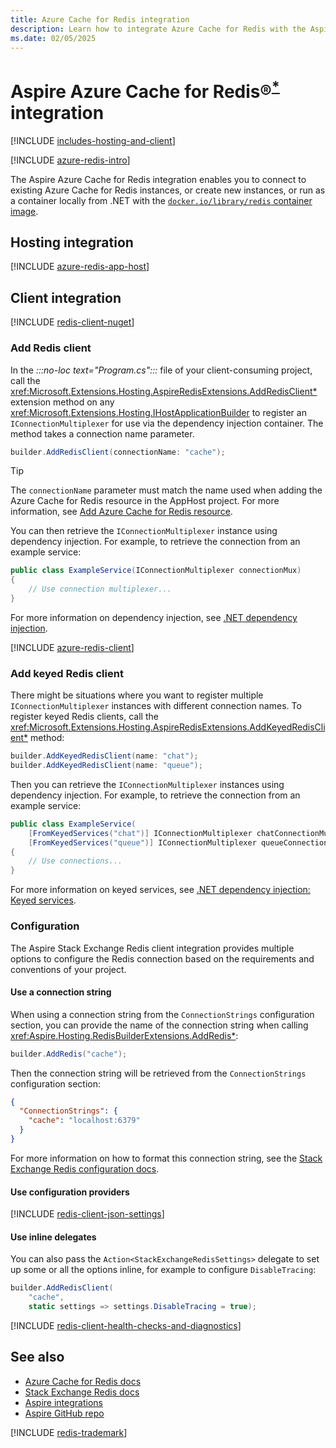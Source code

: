 ```yaml
---
title: Azure Cache for Redis integration
description: Learn how to integrate Azure Cache for Redis with the Aspire stack.
ms.date: 02/05/2025
---
```


# Aspire Azure Cache for Redis&reg;<sup>**[*](#registered)**</sup> integration

<a name="heading"></a>

[!INCLUDE [includes-hosting-and-client](../includes/includes-hosting-and-client.md)]

[!INCLUDE [azure-redis-intro](includes/azure-redis-intro.md)]

The Aspire Azure Cache for Redis integration enables you to connect to existing Azure Cache for Redis instances, or create new instances, or run as a container locally from .NET with the [`docker.io/library/redis` container image](https://hub.docker.com/_/redis/).

## Hosting integration

[!INCLUDE [azure-redis-app-host](includes/azure-redis-app-host.md)]

## Client integration

[!INCLUDE [redis-client-nuget](includes/redis-client-nuget.md)]

### Add Redis client

In the _:::no-loc text="Program.cs":::_ file of your client-consuming project, call the <xref:Microsoft.Extensions.Hosting.AspireRedisExtensions.AddRedisClient*> extension method on any <xref:Microsoft.Extensions.Hosting.IHostApplicationBuilder> to register an `IConnectionMultiplexer` for use via the dependency injection container. The method takes a connection name parameter.

```csharp
builder.AddRedisClient(connectionName: "cache");
```

> [!TIP]
> The `connectionName` parameter must match the name used when adding the Azure Cache for Redis resource in the AppHost project. For more information, see [Add Azure Cache for Redis resource](#add-azure-cache-for-redis-resource).

You can then retrieve the `IConnectionMultiplexer` instance using dependency injection. For example, to retrieve the connection from an example service:

```csharp
public class ExampleService(IConnectionMultiplexer connectionMux)
{
    // Use connection multiplexer...
}
```

For more information on dependency injection, see [.NET dependency injection](/dotnet/core/extensions/dependency-injection).

[!INCLUDE [azure-redis-client](includes/azure-redis-client.md)]

### Add keyed Redis client

There might be situations where you want to register multiple `IConnectionMultiplexer` instances with different connection names. To register keyed Redis clients, call the <xref:Microsoft.Extensions.Hosting.AspireRedisExtensions.AddKeyedRedisClient*> method:

```csharp
builder.AddKeyedRedisClient(name: "chat");
builder.AddKeyedRedisClient(name: "queue");
```

Then you can retrieve the `IConnectionMultiplexer` instances using dependency injection. For example, to retrieve the connection from an example service:

```csharp
public class ExampleService(
    [FromKeyedServices("chat")] IConnectionMultiplexer chatConnectionMux,
    [FromKeyedServices("queue")] IConnectionMultiplexer queueConnectionMux)
{
    // Use connections...
}
```

For more information on keyed services, see [.NET dependency injection: Keyed services](/dotnet/core/extensions/dependency-injection#keyed-services).

### Configuration

The Aspire Stack Exchange Redis client integration provides multiple options to configure the Redis connection based on the requirements and conventions of your project.

#### Use a connection string

When using a connection string from the `ConnectionStrings` configuration section, you can provide the name of the connection string when calling <xref:Aspire.Hosting.RedisBuilderExtensions.AddRedis*>:

```csharp
builder.AddRedis("cache");
```

Then the connection string will be retrieved from the `ConnectionStrings` configuration section:

```json
{
  "ConnectionStrings": {
    "cache": "localhost:6379"
  }
}
```

For more information on how to format this connection string, see the [Stack Exchange Redis configuration docs](https://stackexchange.github.io/StackExchange.Redis/Configuration.html#basic-configuration-strings).

#### Use configuration providers

[!INCLUDE [redis-client-json-settings](includes/redis-client-json-settings.md)]

#### Use inline delegates

You can also pass the `Action<StackExchangeRedisSettings>` delegate to set up some or all the options inline, for example to configure `DisableTracing`:

```csharp
builder.AddRedisClient(
    "cache",
    static settings => settings.DisableTracing = true);
```

[!INCLUDE [redis-client-health-checks-and-diagnostics](includes/redis-client-health-checks-and-diagnostics.md)]

## See also

- [Azure Cache for Redis docs](/azure/azure-cache-for-redis/)
- [Stack Exchange Redis docs](https://stackexchange.github.io/StackExchange.Redis/)
- [Aspire integrations](../fundamentals/integrations-overview.md)
- [Aspire GitHub repo](https://github.com/dotnet/aspire)

[!INCLUDE [redis-trademark](includes/redis-trademark.md)]
